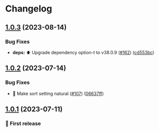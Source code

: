# Changelog

## [1.0.3](https://github.com/naokiy/obsidian-auto-create-periodic-note/compare/1.0.2...1.0.3) (2023-08-14)


### Bug Fixes

* **deps:** ⬆️ Upgrade dependency option-t to v38.0.9 ([#162](https://github.com/naokiy/obsidian-auto-create-periodic-note/issues/162)) ([cd553bc](https://github.com/naokiy/obsidian-auto-create-periodic-note/commit/cd553bc892eaba6733c0cd6cdbf9dda7ef7869f4))

## [1.0.2](https://github.com/naokiy/obsidian-auto-create-periodic-note/compare/1.0.1...1.0.2) (2023-07-14)


### Bug Fixes

* :bug: Make sort setting natural ([#107](https://github.com/naokiy/obsidian-auto-create-periodic-note/issues/107)) ([06637ff](https://github.com/naokiy/obsidian-auto-create-periodic-note/commit/06637ff91dc2fff7a52a095c8b531bcd085c6d63))

## [1.0.1](https://github.com/naokiy/obsidian-auto-create-periodic-note/compare/1.0.0...1.0.1) (2023-07-11)

### :tada: First release
